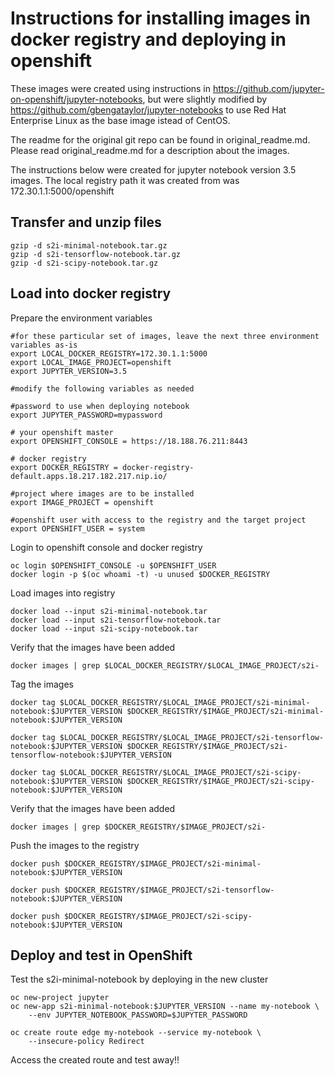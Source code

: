 
Instructions for installing images in docker registry and deploying in openshift
================================================================================
These images were  created using instructions in https://github.com/jupyter-on-openshift/jupyter-notebooks, but were slightly modified by https://github.com/gbengataylor/jupyter-notebooks to use Red Hat Enterprise Linux as the base image istead of CentOS.

The readme for the original git repo can be found in original_readme.md. Please read original_readme.md for a description about the images. 

The instructions below were created for jupyter notebook version 3.5 images. The local registry path it was created from was 172.30.1.1:5000/openshift

Transfer and unzip files
------------------------

```
gzip -d s2i-minimal-notebook.tar.gz
gzip -d s2i-tensorflow-notebook.tar.gz
gzip -d s2i-scipy-notebook.tar.gz
```

Load into docker registry
-------------------------
Prepare the environment variables

```
#for these particular set of images, leave the next three environment variables as-is
export LOCAL_DOCKER_REGISTRY=172.30.1.1:5000
export LOCAL_IMAGE_PROJECT=openshift
export JUPYTER_VERSION=3.5

#modify the following variables as needed

#password to use when deploying notebook
export JUPYTER_PASSWORD=mypassword

# your openshift master
export OPENSHIFT_CONSOLE = https://18.188.76.211:8443 

# docker registry
export DOCKER_REGISTRY = docker-registry-default.apps.18.217.182.217.nip.io/ 

#project where images are to be installed
export IMAGE_PROJECT = openshift 

#openshift user with access to the registry and the target project
export OPENSHIFT_USER = system 
```

Login to openshift console and docker registry
```
oc login $OPENSHIFT_CONSOLE -u $OPENSHIFT_USER
docker login -p $(oc whoami -t) -u unused $DOCKER_REGISTRY
```

Load images into registry
```
docker load --input s2i-minimal-notebook.tar
docker load --input s2i-tensorflow-notebook.tar
docker load --input s2i-scipy-notebook.tar
```

Verify that the images have been added
```
docker images | grep $LOCAL_DOCKER_REGISTRY/$LOCAL_IMAGE_PROJECT/s2i-
```

Tag the images
```
docker tag $LOCAL_DOCKER_REGISTRY/$LOCAL_IMAGE_PROJECT/s2i-minimal-notebook:$JUPYTER_VERSION $DOCKER_REGISTRY/$IMAGE_PROJECT/s2i-minimal-notebook:$JUPYTER_VERSION

docker tag $LOCAL_DOCKER_REGISTRY/$LOCAL_IMAGE_PROJECT/s2i-tensorflow-notebook:$JUPYTER_VERSION $DOCKER_REGISTRY/$IMAGE_PROJECT/s2i-tensorflow-notebook:$JUPYTER_VERSION

docker tag $LOCAL_DOCKER_REGISTRY/$LOCAL_IMAGE_PROJECT/s2i-scipy-notebook:$JUPYTER_VERSION $DOCKER_REGISTRY/$IMAGE_PROJECT/s2i-scipy-notebook:$JUPYTER_VERSION
```

Verify that the images have been added
```
docker images | grep $DOCKER_REGISTRY/$IMAGE_PROJECT/s2i-
```

Push the images to the registry
```
docker push $DOCKER_REGISTRY/$IMAGE_PROJECT/s2i-minimal-notebook:$JUPYTER_VERSION

docker push $DOCKER_REGISTRY/$IMAGE_PROJECT/s2i-tensorflow-notebook:$JUPYTER_VERSION

docker push $DOCKER_REGISTRY/$IMAGE_PROJECT/s2i-scipy-notebook:$JUPYTER_VERSION
```


Deploy and test in OpenShift
----------------------------
Test the s2i-minimal-notebook by deploying in the new cluster
```
oc new-project jupyter
oc new-app s2i-minimal-notebook:$JUPYTER_VERSION --name my-notebook \
    --env JUPYTER_NOTEBOOK_PASSWORD=$JUPYTER_PASSWORD

oc create route edge my-notebook --service my-notebook \
    --insecure-policy Redirect
```

Access the created route and test away!!
